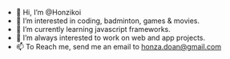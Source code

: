 - 👋 Hi, I’m @Honzikoi
- 👀 I’m interested in coding, badminton, games & movies.
- 🌱 I’m currently learning javascript frameworks.
- 💞️ I’m always interested to work on web and app projects.
- 📫 To Reach me, send me an email to honza.doan@gmail.com

<!---
Honzikoi/Honzikoi is a ✨ special ✨ repository because its `README.md` (this file) appears on your GitHub profile.
You can click the Preview link to take a look at your changes.
--->

